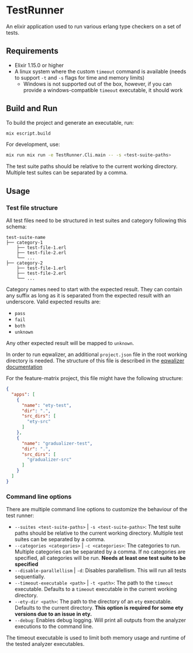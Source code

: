 # TestRunner

An elixir application used to run various erlang type checkers on a set of tests.

## Requirements

- Elixir 1.15.0 or higher
- A linux system where the custom `timeout` command is available (needs to support `-t` and `-s` flags for time and
  memory limits)
    - Windows is not supported out of the box, however, if you can provide a windows-compatible `timeout` executable, it
      should work

## Build and Run

To build the project and generate an executable, run:

```bash
mix escript.build
```

For development, use:

```bash
mix run mix run -e TestRunner.Cli.main -- -s <test-suite-paths>
```

The test suite paths should be relative to the current working directory. Multiple test suites can be separated by a
comma.

## Usage

### Test file structure

All test files need to be structured in test suites and category following this schema:

```
test-suite-name
├── category-1
    ├── test-file-1.erl
    ├── test-file-2.erl
    └── ...
├── category-2
    ├── test-file-1.erl
    ├── test-file-2.erl
    └── ...
```

Category names need to start with the expected result. They can contain any suffix as long as it is separated from the
expected result with an underscore.
Valid expected results are:

- `pass`
- `fail`
- `both`
- `unknown`

Any other expected result will be mapped to `unknown`.

In order to run eqwalizer, an additional `project.json` file in the root working directory is needed.
The structure of this file is described in
the [eqwalizer documentation](https://github.com/WhatsApp/eqwalizer/?tab=readme-ov-file#using-it-with-non-rebar-projects)

For the feature-matrix project, this file might have the following structure:

```json
{
  "apps": [
    {
      "name": "ety-test",
      "dir": ".",
      "src_dirs": [
        "ety-src"
      ]
    },
    {
      "name": "gradualizer-test",
      "dir": ".",
      "src_dirs": [
        "gradualizer-src"
      ]
    }
  ]
}
```

### Command line options

There are multiple command line options to customize the behaviour of the test runner:

- `--suites <test-suite-paths>` | `-s <test-suite-paths>`: The test suite paths should be relative to the current
  working directory. Multiple test suites can be separated by a comma.
- `--categories <categories>` | `-c <categories>`: The categories to run. Multiple categories can be separated by a
  comma. If no categories are specified, all categories will be run. **Needs at least one test suite to be specified**
- `--disable-parallellism` | `-d`: Disables parallellism. This will run all tests sequentially.
- `--timeout-executable <path>` | `-t <path>`: The path to the `timeout` executable. Defaults to a `timeout` executable
  in the current working directory.
- `--ety-dir <path>`: The path to the directory of an `ety` executable. Defaults to the current directory. **This option
  is required for some ety versions due to an issue in ety.**
- `--debug`: Enables debug logging. Will print all outputs from the analyzer executions to the command line.

The timeout executable is used to limit both memory usage and runtime of the tested analyzer executables.
